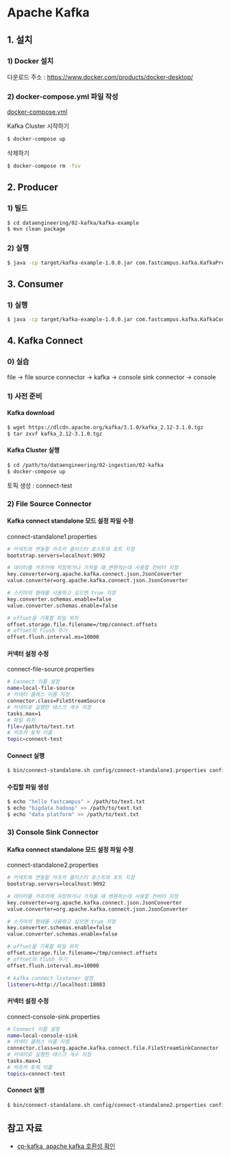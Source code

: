 # Apache Kafka

## 1. 설치
### 1) Docker 설치
다운로드 주소 : https://www.docker.com/products/docker-desktop/

### 2) docker-compose.yml 파일 작성
[docker-compose.yml](docker-compose.yml)

Kafka Cluster 시작하기
```bash
$ docker-compose up
```

삭제하기
```bash
$ docker-compose rm -fsv
```

## 2. Producer
### 1) 빌드
```bash
$ cd dataengineering/02-kafka/kafka-example
$ mvn clean package
```

### 2) 실행
```bash
$ java -cp target/kafka-example-1.0.0.jar com.fastcampus.kafka.KafkaProducerExample
```

## 3. Consumer
### 1) 실행
```bash
$ java -cp target/kafka-example-1.0.0.jar com.fastcampus.kafka.KafkaConsumerExample
```

## 4. Kafka Connect
### 0) 실습
file -> file source connector -> kafka -> console sink connector -> console

### 1) 사전 준비
#### Kafka download
```bash
$ wget https://dlcdn.apache.org/kafka/3.1.0/kafka_2.12-3.1.0.tgz
$ tar zxvf kafka_2.12-3.1.0.tgz
```

#### Kafka Cluster 실행
```bash
$ cd /path/to/dataengineering/02-ingestion/02-kafka
$ docker-compose up
```

토픽 생성 : connect-test

### 2) File Source Connector
#### Kafka connect standalone 모드 설정 파일 수정
connect-standalone1.properties
```bash
# 커넥트와 연동할 카프카 클러스터 호스트와 포트 지정
bootstrap.servers=localhost:9092

# 데이터를 카프카에 저장하거나 가져올 때 변환하는데 사용할 컨버터 지정
key.converter=org.apache.kafka.connect.json.JsonConverter
value.converter=org.apache.kafka.connect.json.JsonConverter

# 스키마의 형태를 사용하고 싶으면 true 지정
key.converter.schemas.enable=false
value.converter.schemas.enable=false

# offset을 기록할 파일 위치
offset.storage.file.filename=/tmp/connect.offsets
# offset의 flush 주기
offset.flush.interval.ms=10000
```

#### 커넥터 설정 수정
connect-file-source.properties
```bash
# Connect 이름 설정
name=local-file-source
# 커넥터 클래스 이름 지정
connector.class=FileStreamSource
# 커넥터로 실행한 태스크 개수 지정
tasks.max=1
# 파일 위치
file=/path/to/test.txt
# 카프카 토픽 이름
topic=connect-test
```

#### Connect 실행
```bash
$ bin/connect-standalone.sh config/connect-standalone1.properties config/connect-file-source.properties
```

#### 수집할 파일 생성
```bash
$ echo "hello fastcampus" > /path/to/text.txt
$ echo "bigdata hadoop" >> /path/to/text.txt
$ echo "data platform" >> /path/to/text.txt
```

### 3) Console Sink Connector
#### Kafka connect standalone 모드 설정 파일 수정
connect-standalone2.properties
```bash
# 커넥트와 연동할 카프카 클러스터 호스트와 포트 지정
bootstrap.servers=localhost:9092

# 데이터를 카프카에 저장하거나 가져올 때 변환하는데 사용할 컨버터 지정
key.converter=org.apache.kafka.connect.json.JsonConverter
value.converter=org.apache.kafka.connect.json.JsonConverter

# 스키마의 형태를 사용하고 싶으면 true 지정
key.converter.schemas.enable=false
value.converter.schemas.enable=false

# offset을 기록할 파일 위치
offset.storage.file.filename=/tmp/connect.offsets
# offset의 flush 주기
offset.flush.interval.ms=10000

# kafka connect listener 설정
listeners=http://localhost:18083
```

#### 커넥터 설정 수정
connect-console-sink.properties
```bash
# Connect 이름 설정
name=local-console-sink
# 커넥터 클래스 이름 지정
connector.class=org.apache.kafka.connect.file.FileStreamSinkConnector
# 커넥터로 실행한 태스크 개수 지정
tasks.max=1
# 카프카 토픽 이름
topics=connect-test
```

#### Connect 실행
```bash
$ bin/connect-standalone.sh config/connect-standalone2.properties config/connect-console-sink.properties
```

## 참고 자료
- [cp-kafka, apache kafka 호환성 확인](https://docs.confluent.io/platform/current/installation/versions-interoperability.html#cp-and-apache-ak-compatibility)
